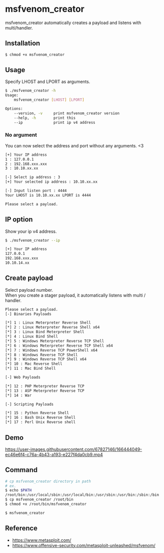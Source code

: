 # msfvenom_creator


msfvenom_creator automatically creates a payload and listens with multi/handler. 


## Installation

```sh
$ chmod +x msfvenom_creator
```

## Usage
Specify LHOST and LPORT as arguments.


```sh
$ ./msfvenom_creator -h
Usage:
    msfvenom_creator [LHOST] [LPORT]

Options:
    --version, -v     print msfvenom_creator version
    --help, -h        print this
    --ip              print ip v4 address
```

### No argument

You can now select the address and port without any arguments. <3

```sh
[+] Your IP address
1 : 127.0.0.1
2 : 192.168.xxx.xxx
3 : 10.10.xx.xx

[-] Select ip address : 3
[+] Your selected ip address : 10.10.xx.xx

[-] Input listen port : 4444
Your LHOST is 10.10.xx.xx LPORT is 4444

Please select a payload.
```


## IP option
Show your ip v4 address.


```sh
$ ./msfvenom_creator --ip

[+] Your IP address
127.0.0.1
192.168.xxx.xxx
10.10.14.xx
```

## Create payload
Select payload number.  
When you create a stager payload, it automatically listens with multi / handler.  


```sh
Please select a payload.
[-] Binaries Payloads

[*] 1 : Linux Meterpreter Reverse Shell
[*] 2 : Linux Meterpreter Reverse Shell x64
[*] 3 : Linux Bind Meterpreter Shell
[*] 4 : Linux Bind Shell
[*] 5 : Windows Meterpreter Reverse TCP Shell
[*] 6 : Windows Meterpreter Reverse TCP Shell x64
[*] 7 : Windows Reverse TCP PowerShell x64
[*] 8 : Windows Reverse TCP Shell
[*] 9 : Windows Reverse TCP Shell x64
[*] 10 : Mac Reverse Shell
[*] 11 : Mac Bind Shell

[-] Web Payloads

[*] 12 : PHP Meterpreter Reverse TCP
[*] 13 : ASP Meterpreter Reverse TCP
[*] 14 : War

[-] Scripting Payloads

[*] 15 : Python Reverse Shell
[*] 16 : Bash Unix Reverse Shell
[*] 17 : Perl Unix Reverse shell
```

## Demo

https://user-images.githubusercontent.com/67827146/166444049-ec46e6f4-c76a-4b43-a193-e227f4da0cb9.mp4

## Command
```sh
# cp msfvenom_creator directory in path
# ex.
$ echo $PATH
/root/bin:/usr/local/sbin:/usr/local/bin:/usr/sbin:/usr/bin:/sbin:/bin
$ cp msfvenom_creator /root/bin
$ chmod +x /root/bin/msfvenom_creator

$ msfvenom_creator
```

## Reference

- https://www.metasploit.com/  
- https://www.offensive-security.com/metasploit-unleashed/msfvenom/
